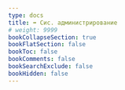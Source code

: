 ```yaml
---
type: docs
title: ➡️ Сис. администрирование
# weight: 9999
bookCollapseSection: true
bookFlatSection: false
bookToc: false
bookComments: false
bookSearchExclude: false
bookHidden: false
---
```

